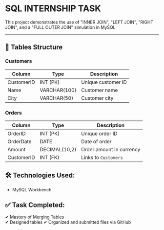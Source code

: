 # SQL INTERNSHIP TASK

This project demonstrates the use of "INNER JOIN", "LEFT JOIN", "RIGHT JOIN", and a "FULL OUTER JOIN" simulation in MySQL

---

## 📂 Tables Structure

### Customers
| Column      | Type         | Description          |
|-------------|--------------|----------------------|
| CustomerID  | INT (PK)     | Unique customer ID   |
| Name        | VARCHAR(100) | Customer name        |
| City        | VARCHAR(50)  | Customer city        |

### Orders
| Column      | Type           | Description             |
|-------------|----------------|-------------------------|
| OrderID     | INT (PK)       | Unique order ID          |
| OrderDate   | DATE           | Date of order            |
| Amount      | DECIMAL(10,2)  | Order amount in currency |
| CustomerID  | INT (FK)       | Links to `Customers`     |

## 🛠 Technologies Used:
- MySQL Workbench

## ✅ Task Completed:
✔ Mastery of Merging Tables   
✔ Designed tables 
✔ Organized and submitted files via GitHub

